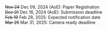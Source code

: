 <!-- November 24, 2024: Paper Registration<br/>
December 01, 2024: Submission deadline<br/>
February 19, 2025: Expected notification date<br/>
March 25, 2025: Camera ready copy deadline<br/> -->

<s>Nov 24</s> Dec 09, 2024 (AoE): Paper Registration<br/>
<s>Dec 01</s> Dec 16, 2024 (AoE): Submission deadline<br/>
<s>Feb 19</s> Feb 28, 2025: Expected notification date<br/>
<s>Mar 25</s> Mar 31, 2025: Camera ready deadline<br/>

